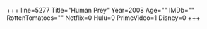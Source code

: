 +++
line=5277
Title="Human Prey"
Year=2008
Age=""
IMDb=""
RottenTomatoes=""
Netflix=0
Hulu=0
PrimeVideo=1
Disney=0
+++

